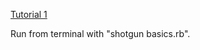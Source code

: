 [Tutorial 1](http://code.tutsplus.com/tutorials/singing-with-sinatra--net-18965)

Run from terminal with "shotgun basics.rb".
